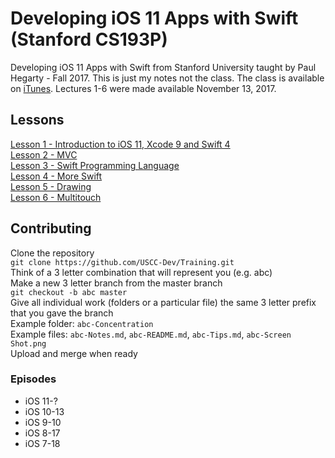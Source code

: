 # Developing iOS 11 Apps with Swift (Stanford CS193P)

Developing iOS 11 Apps with Swift from Stanford University taught by Paul Hegarty - Fall 2017. This is just my notes not the class. The class is available on [iTunes](https://itunes.apple.com/us/course/developing-ios-11-apps-with-swift/id1309275316). Lectures 1-6 were made available November 13, 2017.

## Lessons
[Lesson 1 - Introduction to iOS 11, Xcode 9 and Swift 4](https://github.com/USCC-Dev/Training/tree/master/CS193P/Lesson%201%20-%20Introduction%20to%20iOS%2011%2C%20Xcode%209%20and%20Swift%204)  
[Lesson 2 - MVC](https://github.com/USCC-Dev/Training/tree/master/CS193P/Lesson%202%20-%20MVC)  
[Lesson 3 - Swift Programming Language](https://github.com/USCC-Dev/Training/tree/master/CS193P/Lesson%203%20-%20Swift%20Programming%20Language)  
[Lesson 4 - More Swift](https://github.com/USCC-Dev/Training/tree/master/CS193P/Lesson%204%20-%20More%20Swift)  
[Lesson 5 - Drawing](https://github.com/USCC-Dev/Training/tree/master/CS193P/Lesson%205%20-%20Drawing)  
[Lesson 6 - Multitouch](https://github.com/USCC-Dev/Training/tree/master/CS193P/Lesson%206%20-%20Multitouch)  

## Contributing  
Clone the repository  
`git clone https://github.com/USCC-Dev/Training.git`  
Think of a 3 letter combination that will represent you (e.g. abc)  
Make a new 3 letter branch from the master branch  
`git checkout -b abc master`  
Give all individual work (folders or a particular file) the same 3 letter prefix that you gave the branch  
Example folder: `abc-Concentration`  
Example files: `abc-Notes.md`, `abc-README.md`, `abc-Tips.md`, `abc-Screen Shot.png`  
Upload and merge when ready  

### Episodes
- iOS 11-?
- iOS 10-13
- iOS 9-10
- iOS 8-17
- iOS 7-18
